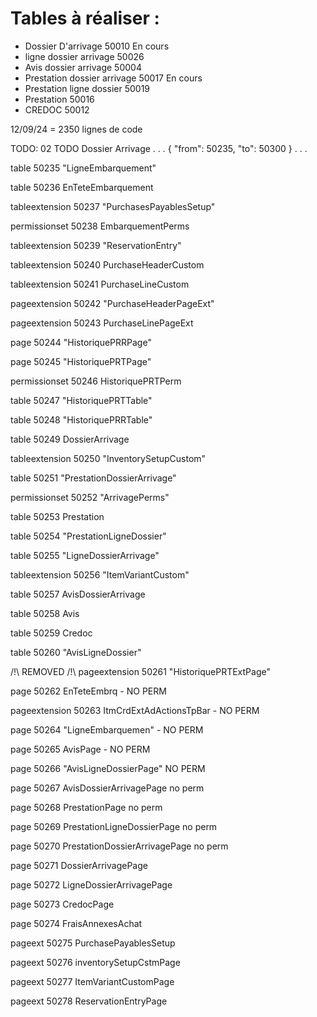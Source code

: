 # Tables à réaliser : 

 - Dossier D'arrivage 50010 En cours
 - ligne dossier arrivage 50026
 - Avis dossier arrivage 50004
 - Prestation dossier arrivage 50017 En cours
 - Prestation ligne dossier 50019
 - Prestation 50016
 - CREDOC 50012

12/09/24 = 2350 lignes de code

TODO: 02 TODO Dossier Arrivage
 . . .
 {
      "from": 50235,
      "to": 50300
    }
 . . .

 table 50235 "LigneEmbarquement"

 table 50236 EnTeteEmbarquement

 tableextension 50237 "PurchasesPayablesSetup"

 permissionset 50238 EmbarquementPerms

 tableextension 50239 "ReservationEntry"

 tableextension 50240 PurchaseHeaderCustom

 tableextension 50241 PurchaseLineCustom

 pageextension 50242 "PurchaseHeaderPageExt"

 pageextension 50243 PurchaseLinePageExt

 page 50244 "HistoriquePRRPage"

 page 50245 "HistoriquePRTPage"

 permissionset 50246 HistoriquePRTPerm

 table 50247 "HistoriquePRTTable"

 table 50248 "HistoriquePRRTable"

 table 50249 DossierArrivage

 tableextension 50250 "InventorySetupCustom"

 table 50251 "PrestationDossierArrivage"

 permissionset 50252 "ArrivagePerms"

 table 50253 Prestation

 table 50254 "PrestationLigneDossier"

 table 50255 "LigneDossierArrivage"

 tableextension 50256 "ItemVariantCustom"

 table 50257 AvisDossierArrivage 

 table 50258 Avis

 table 50259 Credoc

 table 50260 "AvisLigneDossier"

 /!\ REMOVED /!\ pageextension 50261 "HistoriquePRTExtPage"

 page 50262 EnTeteEmbrq - NO PERM

 pageextension 50263 ItmCrdExtAdActionsTpBar - NO PERM

 page 50264 "LigneEmbarquemen" - NO PERM

 page 50265 AvisPage - NO PERM

 page 50266 "AvisLigneDossierPage" NO PERM

 page 50267 AvisDossierArrivagePage no perm

 page 50268 PrestationPage no perm

 page 50269 PrestationLigneDossierPage no perm

 page 50270 PrestationDossierArrivagePage no perm

 page 50271 DossierArrivagePage 

 page 50272 LigneDossierArrivagePage

 page 50273 CredocPage

 page 50274 FraisAnnexesAchat

 pageext 50275 PurchasePayablesSetup

 pageext 50276 inventorySetupCstmPage

 pageext 50277 ItemVariantCustomPage

 pageext 50278 ReservationEntryPage





